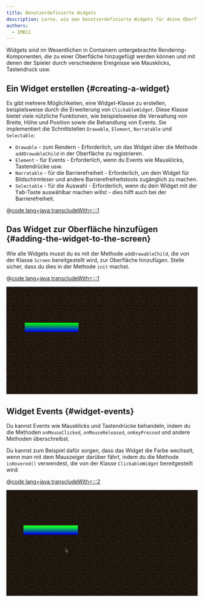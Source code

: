 ```yaml
---
title: Benutzerdefinierte Widgets
description: Lerne, wie man benutzerdefinierte Widgets für deine Oberfläche erstellt.
authors:
  - IMB11
---
```


Widgets sind im Wesentlichen in Containern untergebrachte Rendering-Komponenten, die zu einer Oberfläche hinzugefügt werden können und mit denen der Spieler durch verschiedene Ereignisse wie Mausklicks, Tastendruck usw.

## Ein Widget erstellen {#creating-a-widget}

Es gibt mehrere Möglichkeiten, eine Widget-Klasse zu erstellen, beispielsweise durch die Erweiterung von `ClickableWidget`. Diese Klasse bietet viele nützliche Funktionen, wie beispielsweise die Verwaltung von Breite, Höhe und Position sowie die Behandlung von Events. Sie implementiert die Schnittstellen `Drawable`, `Element`, `Narratable` und `Selectable`:

- `Drawable` - zum Rendern - Erforderlich, um das Widget über die Methode `addDrawableChild` in der Oberfläche zu registrieren.
- `Element` - für Events - Erforderlich, wenn du Events wie Mausklicks, Tastendrücke usw.
- `Narratable` - für die Barrierefreiheit - Erforderlich, um dein Widget für Bildschirmleser und andere Barrierefreiheitstools zugänglich zu machen.
- `Selectable` - für die Auswahl - Erforderlich, wenn du dein Widget mit der <kbd>Tab</kbd>-Taste auswählbar machen willst - dies hilft auch bei der Barrierefreiheit.

@[code lang=java transcludeWith=:::1](@/reference/1.21.8/src/client/java/com/example/docs/rendering/screens/CustomWidget.java)

## Das Widget zur Oberfläche hinzufügen {#adding-the-widget-to-the-screen}

Wie alle Widgets musst du es mit der Methode `addDrawableChild`, die von der Klasse `Screen` bereitgestellt wird, zur Oberfläche hinzufügen. Stelle sicher, dass du dies in der Methode `init` machst.

@[code lang=java transcludeWith=:::1](@/reference/1.21.8/src/client/java/com/example/docs/rendering/screens/CustomWidget.java)

![Ein benutzerdefiniertes Widget in einer Oberfläche](/assets/develop/rendering/gui/custom-widget-example.png)

## Widget Events {#widget-events}

Du kannst Events wie Mausklicks und Tastendrücke behandeln, indem du die Methoden `onMouseClicked`, `onMouseReleased`, `onKeyPressed` und andere Methoden überschreibst.

Du kannst zum Beispiel dafür sorgen, dass das Widget die Farbe wechselt, wenn man mit dem Mauszeiger darüber fährt, indem du die Methode `isHovered()` verwendest, die von der Klasse `ClickableWidget` bereitgestellt wird:

@[code lang=java transcludeWith=:::2](@/reference/1.21.8/src/client/java/com/example/docs/rendering/screens/CustomWidget.java)

![Hover-Event Beispiel](/assets/develop/rendering/gui/custom-widget-events.webp)
